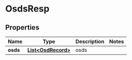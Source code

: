 # OsdsResp

## Properties
Name | Type | Description | Notes
------------ | ------------- | ------------- | -------------
**osds** | [**List&lt;OsdRecord&gt;**](OsdRecord.md) | osds | 
